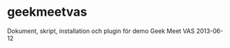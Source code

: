 geekmeetvas
===========

Dokument, skript, installation och plugin för demo Geek Meet VAS 2013-06-12
